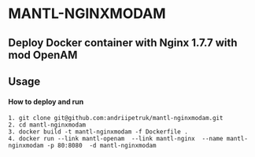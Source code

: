 #  MANTL-NGINXMODAM


## Deploy Docker container with Nginx 1.7.7 with mod  OpenAM

## Usage

#### How to deploy and run
```
1. git clone git@github.com:andriipetruk/mantl-nginxmodam.git
2. cd mantl-nginxmodam
3. docker build -t mantl-nginxmodam -f Dockerfile .
4. docker run --link mantl-openam  --link mantl-nginx  --name mantl-nginxmodam -p 80:8080  -d mantl-nginxmodam 
```




